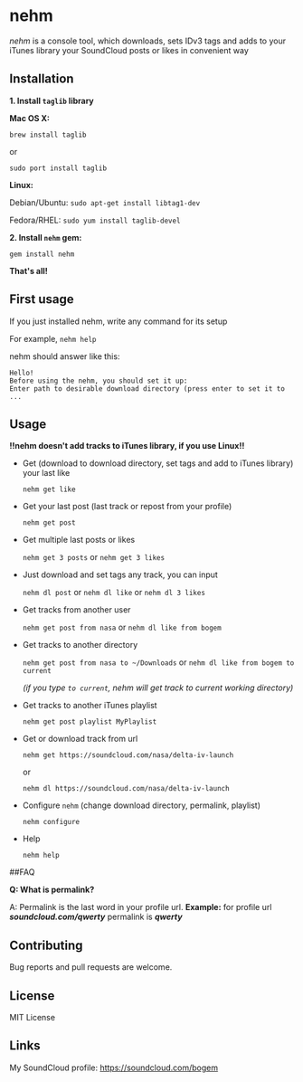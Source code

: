 # nehm

*nehm* is a console tool, which downloads, sets IDv3 tags and adds to your iTunes library your SoundCloud posts or likes in convenient way

## Installation

**1. Install `taglib` library**

**Mac OS X:**

`brew install taglib`

or

`sudo port install taglib`

**Linux:**

Debian/Ubuntu: `sudo apt-get install libtag1-dev`

Fedora/RHEL: `sudo yum install taglib-devel`

**2. Install `nehm` gem:**

`gem install nehm`

**That's all!**

## First usage

If you just installed nehm, write any command for its setup

For example, `nehm help`

nehm should answer like this:
```
Hello!
Before using the nehm, you should set it up:
Enter path to desirable download directory (press enter to set it to ...
```

## Usage

**!!nehm doesn't add tracks to iTunes library, if you use Linux!!**

* Get (download to download directory, set tags and add to iTunes library) your last like

  `nehm get like`

* Get your last post (last track or repost from your profile)

  `nehm get post`

* Get multiple last posts or likes

  `nehm get 3 posts` or `nehm get 3 likes`

* Just download and set tags any track, you can input

  `nehm dl post` or `nehm dl like` or `nehm dl 3 likes`

* Get tracks from another user

  `nehm get post from nasa` or `nehm dl like from bogem`

* Get tracks to another directory

  `nehm get post from nasa to ~/Downloads` or `nehm dl like from bogem to current`

  *(if you type `to current`, nehm will get track to current working directory)*

* Get tracks to another iTunes playlist

  `nehm get post playlist MyPlaylist`

* Get or download track from url

  `nehm get https://soundcloud.com/nasa/delta-iv-launch`

  or

  `nehm dl https://soundcloud.com/nasa/delta-iv-launch`

* Configure `nehm` (change download directory, permalink, playlist)

  `nehm configure`

* Help

  `nehm help`

##FAQ

**Q: What is permalink?**

A: Permalink is the last word in your profile url. **Example:** for profile url ***soundcloud.com/qwerty*** permalink is ***qwerty***

## Contributing

Bug reports and pull requests are welcome.

## License

MIT License

## Links

My SoundCloud profile: https://soundcloud.com/bogem

